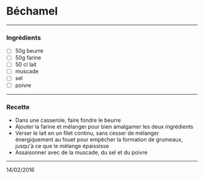 # Béchamel

---

### Ingrédients

- [ ] 50g beurre
- [ ] 50g farine
- [ ] 50 cl lait
- [ ] muscade
- [ ] sel
- [ ] poivre

---

### Recette

- Dans une casserole, faire fondre le beurre
- Ajouter la farine et mélanger pour bien amalgamer les deux ingrédients
- Verser le lait en un filet continu, sans cesser de mélanger énergiquement au fouet pour empêcher la formation de grumeaux, jusqu'à ce que le mélange épaississe
- Assaisonner avec de la muscade, du sel et du poivre

---

14/02/2016
